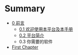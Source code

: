 # Summary

* [0 前言](README.md)
    * [0.1 欢迎使用本平台及本手册](欢迎使用本平台及本手册.md)
    * [0.2 平台简介](平台简介.md)
    * 0.3 你需要的软件
* [First Chapter](chapter1.md)

